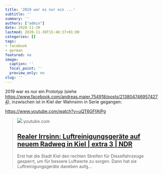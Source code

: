 ```yaml
---
title: '2019 war es nur ein ...'
subtitle: ''
summary: ''
authors: ["admin"]
date: 2020-11-30
lastmod: 2020-11-30T15:48:37+01:00
categories: []
tags:
- facebook
- german
featured: no
image:
  caption: ''
  focal_point: ''
  preview_only: no
slug: ''
---
```

2019 war es nur ein Prototyp (siehe https://www.facebook.com/andreas.maier.754918/posts/2138047469574274), inzwischen ist in Kiel der Wahnsinn in Serie gegangen:

https://www.youtube.com/watch?v=uQT6GFfAIPg
> [![](https://i.ytimg.com/vi/uQT6GFfAIPg/hqdefault.jpg)](https://www.youtube.com/watch?v=uQT6GFfAIPg)
> youtube.com
> ## [Realer Irrsinn: Luftreinigungsgeräte auf neuem Radweg in Kiel | extra 3 | NDR](https://www.youtube.com/watch?v=uQT6GFfAIPg)
>
>Erst hat die Stadt Kiel den rechten Streifen für Dieselfahrzeuge gesperrt, um für bessere Luftwerte zu sorgen. Dann hat sie Luftreinigungsgeräte daneben aufg...


